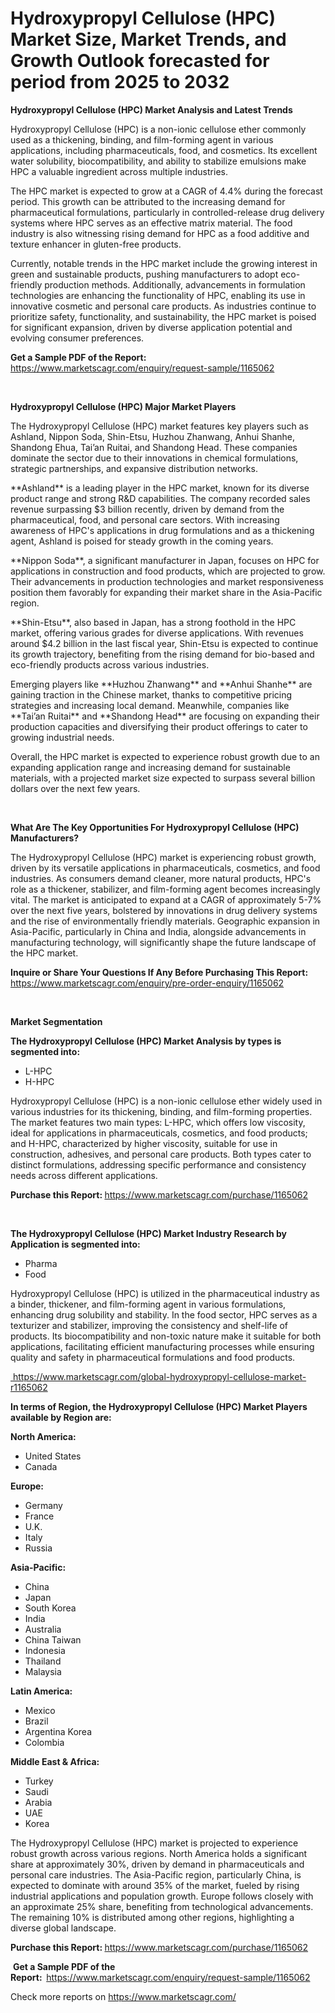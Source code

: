 <p><h1>Hydroxypropyl Cellulose (HPC) Market Size, Market Trends, and Growth Outlook forecasted for period from 2025 to 2032</h1></p><p><strong>Hydroxypropyl Cellulose (HPC) Market Analysis and Latest Trends</strong></p>
<p><p>Hydroxypropyl Cellulose (HPC) is a non-ionic cellulose ether commonly used as a thickening, binding, and film-forming agent in various applications, including pharmaceuticals, food, and cosmetics. Its excellent water solubility, biocompatibility, and ability to stabilize emulsions make HPC a valuable ingredient across multiple industries. </p><p>The HPC market is expected to grow at a CAGR of 4.4% during the forecast period. This growth can be attributed to the increasing demand for pharmaceutical formulations, particularly in controlled-release drug delivery systems where HPC serves as an effective matrix material. The food industry is also witnessing rising demand for HPC as a food additive and texture enhancer in gluten-free products.</p><p>Currently, notable trends in the HPC market include the growing interest in green and sustainable products, pushing manufacturers to adopt eco-friendly production methods. Additionally, advancements in formulation technologies are enhancing the functionality of HPC, enabling its use in innovative cosmetic and personal care products. As industries continue to prioritize safety, functionality, and sustainability, the HPC market is poised for significant expansion, driven by diverse application potential and evolving consumer preferences.</p></p>
<p><strong>Get a Sample PDF of the Report:&nbsp;</strong> <a href="https://www.marketscagr.com/enquiry/request-sample/1165062?utm_campaign=2097&utm_medium=2&utm_source=Github&utm_content=ia&utm_term=02022025&utm_id=hydroxypropyl-cellulose-hpc">https://www.marketscagr.com/enquiry/request-sample/1165062</a></p>
<p>&nbsp;</p>
<p><strong>Hydroxypropyl Cellulose (HPC) Major Market Players</strong></p>
<p><p>The Hydroxypropyl Cellulose (HPC) market features key players such as Ashland, Nippon Soda, Shin-Etsu, Huzhou Zhanwang, Anhui Shanhe, Shandong Ehua, Tai’an Ruitai, and Shandong Head. These companies dominate the sector due to their innovations in chemical formulations, strategic partnerships, and expansive distribution networks.</p><p>**Ashland** is a leading player in the HPC market, known for its diverse product range and strong R&D capabilities. The company recorded sales revenue surpassing $3 billion recently, driven by demand from the pharmaceutical, food, and personal care sectors. With increasing awareness of HPC's applications in drug formulations and as a thickening agent, Ashland is poised for steady growth in the coming years.</p><p>**Nippon Soda**, a significant manufacturer in Japan, focuses on HPC for applications in construction and food products, which are projected to grow. Their advancements in production technologies and market responsiveness position them favorably for expanding their market share in the Asia-Pacific region.</p><p>**Shin-Etsu**, also based in Japan, has a strong foothold in the HPC market, offering various grades for diverse applications. With revenues around $4.2 billion in the last fiscal year, Shin-Etsu is expected to continue its growth trajectory, benefiting from the rising demand for bio-based and eco-friendly products across various industries.</p><p>Emerging players like **Huzhou Zhanwang** and **Anhui Shanhe** are gaining traction in the Chinese market, thanks to competitive pricing strategies and increasing local demand. Meanwhile, companies like **Tai’an Ruitai** and **Shandong Head** are focusing on expanding their production capacities and diversifying their product offerings to cater to growing industrial needs.</p><p>Overall, the HPC market is expected to experience robust growth due to an expanding application range and increasing demand for sustainable materials, with a projected market size expected to surpass several billion dollars over the next few years.</p></p>
<p>&nbsp;</p>
<p><strong>What Are The Key Opportunities For Hydroxypropyl Cellulose (HPC) Manufacturers?</strong></p>
<p><p>The Hydroxypropyl Cellulose (HPC) market is experiencing robust growth, driven by its versatile applications in pharmaceuticals, cosmetics, and food industries. As consumers demand cleaner, more natural products, HPC's role as a thickener, stabilizer, and film-forming agent becomes increasingly vital. The market is anticipated to expand at a CAGR of approximately 5-7% over the next five years, bolstered by innovations in drug delivery systems and the rise of environmentally friendly materials. Geographic expansion in Asia-Pacific, particularly in China and India, alongside advancements in manufacturing technology, will significantly shape the future landscape of the HPC market.</p></p>
<p><strong>Inquire or Share Your Questions If Any Before Purchasing This Report:</strong> <a href="https://www.marketscagr.com/enquiry/pre-order-enquiry/1165062?utm_campaign=2097&utm_medium=2&utm_source=Github&utm_content=ia&utm_term=02022025&utm_id=hydroxypropyl-cellulose-hpc">https://www.marketscagr.com/enquiry/pre-order-enquiry/1165062</a></p>
<p>&nbsp;</p>
<p><strong>Market Segmentation</strong></p>
<p><strong>The Hydroxypropyl Cellulose (HPC) Market Analysis by types is segmented into:</strong></p>
<p><ul><li>L-HPC</li><li>H-HPC</li></ul></p>
<p><p>Hydroxypropyl Cellulose (HPC) is a non-ionic cellulose ether widely used in various industries for its thickening, binding, and film-forming properties. The market features two main types: L-HPC, which offers low viscosity, ideal for applications in pharmaceuticals, cosmetics, and food products; and H-HPC, characterized by higher viscosity, suitable for use in construction, adhesives, and personal care products. Both types cater to distinct formulations, addressing specific performance and consistency needs across different applications.</p></p>
<p><strong>Purchase this Report:&nbsp;</strong><a href="https://www.marketscagr.com/purchase/1165062?utm_campaign=2097&utm_medium=2&utm_source=Github&utm_content=ia&utm_term=02022025&utm_id=hydroxypropyl-cellulose-hpc">https://www.marketscagr.com/purchase/1165062</a></p>
<p>&nbsp;</p>
<p><strong>The Hydroxypropyl Cellulose (HPC) Market Industry Research by Application is segmented into:</strong></p>
<p><ul><li>Pharma</li><li>Food</li></ul></p>
<p><p>Hydroxypropyl Cellulose (HPC) is utilized in the pharmaceutical industry as a binder, thickener, and film-forming agent in various formulations, enhancing drug solubility and stability. In the food sector, HPC serves as a texturizer and stabilizer, improving the consistency and shelf-life of products. Its biocompatibility and non-toxic nature make it suitable for both applications, facilitating efficient manufacturing processes while ensuring quality and safety in pharmaceutical formulations and food products.</p></p>
<p><a href="https://www.marketscagr.com/global-hydroxypropyl-cellulose-market-r1165062?utm_campaign=2097&utm_medium=2&utm_source=Github&utm_content=ia&utm_term=02022025&utm_id=hydroxypropyl-cellulose-hpc">&nbsp;https://www.marketscagr.com/global-hydroxypropyl-cellulose-market-r1165062</a></p>
<p><strong>In terms of Region, the Hydroxypropyl Cellulose (HPC) Market Players available by Region are:</strong></p>
<p>
    <p> <strong> North America: </strong>
        <ul>
            <li>United States</li>
            <li>Canada</li>
        </ul>
        </p> 
    <p> <strong> Europe: </strong>
        <ul>
            <li>Germany</li>
            <li>France</li>
            <li>U.K.</li>
            <li>Italy</li>
            <li>Russia</li>
        </ul>
        </p> 
    <p> <strong> Asia-Pacific: </strong>
        <ul>
            <li>China</li>
            <li>Japan</li>
            <li>South Korea</li>
            <li>India</li>
            <li>Australia</li>
            <li>China Taiwan</li>
            <li>Indonesia</li>
            <li>Thailand</li>
            <li>Malaysia</li>
        </ul>
        </p> 
    <p> <strong> Latin America: </strong>
        <ul>
            <li>Mexico</li>
            <li>Brazil</li>
            <li>Argentina Korea</li>
            <li>Colombia</li>
        </ul>
        </p> 
    <p> <strong> Middle East & Africa: </strong>
        <ul>
            <li>Turkey</li>
            <li>Saudi</li>
            <li>Arabia</li>
            <li>UAE</li>
            <li>Korea</li>
        </ul>
    </p>
    </p>
<p><p>The Hydroxypropyl Cellulose (HPC) market is projected to experience robust growth across various regions. North America holds a significant share at approximately 30%, driven by demand in pharmaceuticals and personal care industries. The Asia-Pacific region, particularly China, is expected to dominate with around 35% of the market, fueled by rising industrial applications and population growth. Europe follows closely with an approximate 25% share, benefiting from technological advancements. The remaining 10% is distributed among other regions, highlighting a diverse global landscape.</p></p>
<p><strong>Purchase this Report: </strong><a href="https://www.marketscagr.com/purchase/1165062?utm_campaign=2097&utm_medium=2&utm_source=Github&utm_content=ia&utm_term=02022025&utm_id=hydroxypropyl-cellulose-hpc">https://www.marketscagr.com/purchase/1165062</a></p>
<p>&nbsp;<strong>Get a Sample PDF of the Report:&nbsp;&nbsp;</strong><a href="https://www.marketscagr.com/enquiry/request-sample/1165062?utm_campaign=2097&utm_medium=2&utm_source=Github&utm_content=ia&utm_term=02022025&utm_id=hydroxypropyl-cellulose-hpc">https://www.marketscagr.com/enquiry/request-sample/1165062</a></p>
<p><strong></strong></p>
<p>Check more reports on <a href="https://www.marketscagr.com/?utm_campaign=2097&utm_medium=2&utm_source=Github&utm_content=ia&utm_term=02022025&utm_id=hydroxypropyl-cellulose-hpc">https://www.marketscagr.com/</a></p>